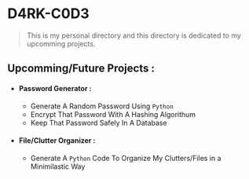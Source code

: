 # D4RK-C0D3


> This is my personal directory and this directory is dedicated to my upcomming projects.


## Upcomming/Future Projects :


 - #### Password Generator :
     - Generate A Random Password Using `Python`
     - Encrypt That Password With A Hashing Algorithum
     - Keep That Password Safely In A Database

- #### File/Clutter Organizer :
     - Generate A `Python` Code To Organize My Clutters/Files in a Minimilastic Way


